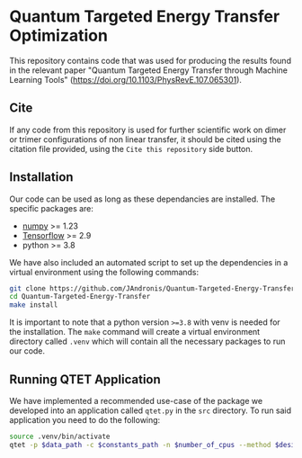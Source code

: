 # Quantum Targeted Energy Transfer Optimization

This repository contains code that was used for producing the results found in the relevant paper "Quantum Targeted Energy Transfer through Machine Learning Tools" (https://doi.org/10.1103/PhysRevE.107.065301).

## Cite

If any code from this repository is used for further scientific work on dimer or trimer configurations of non linear transfer, it should be cited using the citation file provided, using the `Cite this repository` side button.

## Installation

Our code can be used as long as these dependancies are installed. The specific packages are:

* [numpy](https://numpy.org/install/) >= 1.23
* [Tensorflow](https://www.tensorflow.org/install) >= 2.9
* python >= 3.8

We have also included an automated script to set up the dependencies in a virtual environment using the following commands:

```sh
git clone https://github.com/JAndronis/Quantum-Targeted-Energy-Transfer.git
cd Quantum-Targeted-Energy-Transfer
make install
```

It is important to note that a python version `>=3.8` with venv is needed for the installation. The `make` command will create a virtual environment directory called `.venv` which will contain all the necessary packages to run our code.

## Running QTET Application

We have implemented a recommended use-case of the package we developed into an application called `qtet.py` in the `src` directory. To run said application you need to do the following:

```sh
source .venv/bin/activate
qtet -p $data_path -c $constants_path -n $number_of_cpus --method $desired_method_of_optimization
```
